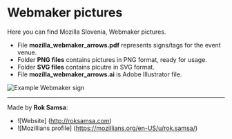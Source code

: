 # Webmaker pictures

Here you can find Mozilla Slovenia, Webmaker pictures.
* File **mozilla_webmaker_arrows.pdf** represents signs/tags for the event venue.
* Folder **PNG files** contains pictures in PNG format, ready for usage.
* Folder **SVG files** contains picutre in SVG format.
* File **mozilla_webmaker_arrows.ai** is Adobe Illustrator file.

![Example Webmaker sign](https://cloud.githubusercontent.com/assets/11082452/13553539/5394928c-e38d-11e5-8042-d09b5a84fb67.png)

---

Made by **Rok Samsa**:
-  ![Website] (http://roksamsa.com)
-  ![Mozillians profile] (https://mozillians.org/en-US/u/rok.samsa/)
